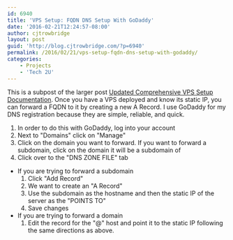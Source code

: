 ```yaml
---
id: 6940
title: 'VPS Setup: FQDN DNS Setup With GoDaddy'
date: '2016-02-21T12:24:57-08:00'
author: cjtrowbridge
layout: post
guid: 'http://blog.cjtrowbridge.com/?p=6940'
permalink: /2016/02/21/vps-setup-fqdn-dns-setup-with-godaddy/
categories:
    - Projects
    - 'Tech 2U'
---
```


This is a subpost of the larger post [Updated Comprehensive VPS Setup Documentation](https://blog.cjtrowbridge.com/2016/02/21/updated-comprehensive-vps-setup-documentation/). Once you have a VPS deployed and know its static IP, you can forward a FQDN to it by creating a new A Record. I use GoDaddy for my DNS registration because they are simple, reliable, and quick.

1. In order to do this with GoDaddy, log into your account
2. Next to "Domains" click on "Manage"
3. Click on the domain you want to forward. If you want to forward a subdomain, click on the domain it will be a subdomain of
4. Click over to the "DNS ZONE FILE" tab

- If you are trying to forward a subdomain 
    1. Click "Add Record"
    2. We want to create an "A Record"
    3. Use the subdomain as the hostname and then the static IP of the server as the "POINTS TO"
    4. Save changes
- If you are trying to forward a domain 
    1. Edit the record for the "@" host and point it to the static IP following the same directions as above.